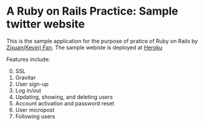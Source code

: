 # A Ruby on Rails Practice: Sample twitter website

This is the sample application for the purpose of pratice of Ruby on Rails
by [Zixuan(Kevin) Fan](http://www.kfaninc.com/). The sample webiste is deployed at [Heroku](https://kfantwitter.herokuapp.com)

Features include:

0. SSL
1. Gravitar
2. User sign-up 
3. Log in/out
4. Updating, showing, and deleting users
5. Account activation and password reset
6. User micropost
7. Following users
